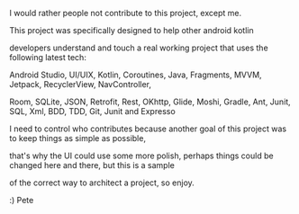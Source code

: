 I would rather people not contribute to this project, except me.

This project was specifically designed to help other android kotlin

developers understand and touch a real working project that uses the following latest tech:

Android Studio, UI/UIX, Kotlin, Coroutines, Java, Fragments, MVVM, Jetpack, RecyclerView, NavController,

Room, SQLite, JSON, Retrofit, Rest, OKhttp, Glide, Moshi, Gradle, Ant, Junit, SQL, Xml, BDD, TDD, Git, Junit and Expresso 

I need to control who contributes because another goal of this project was to keep things as simple as possible,

that's why the UI could use some more polish, perhaps things could be changed here and there, but this is a sample

of the correct way to architect a project, so enjoy.

:) Pete
